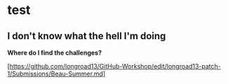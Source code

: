 # test
## I don't know what the hell I'm doing

**Where do I find the challenges?**

[https://github.com/longroad13/GitHub-Workshop/edit/longroad13-patch-1/Submissions/Beau-Summer.md]
